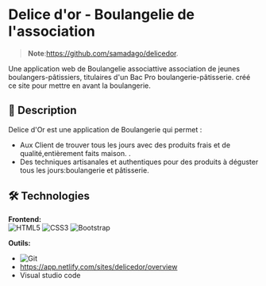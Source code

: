 # Delice d'or - Boulangelie de l'association



> **Note**:https://github.com/samadago/delicedor.

Une application web de Boulangelie associattive association de jeunes boulangers-pâtissiers, titulaires d'un Bac Pro boulangerie-pâtisserie.
créé ce site pour mettre en avant la boulangerie.

## 📖 Description

Delice d'Or est une application de Boulangerie qui permet :
- Aux Client de trouver tous les jours avec des produits frais et de qualité,entièrement faits maison. .
- Des techniques artisanales et authentiques pour des produits à déguster tous les jours:boulangerie et pâtisserie.


## 🛠 Technologies

**Frontend:**  
![HTML5](https://img.shields.io/badge/HTML5-E34F26?style=flat&logo=html5&logoColor=white)
![CSS3](https://img.shields.io/badge/CSS3-1572B6?style=flat&logo=css3&logoColor=white)
![Bootstrap](https://img.shields.io/badge/Bootstrap-7952B3?style=flat&logo=bootstrap&logoColor=white)



**Outils:**  
- ![Git](https://img.shields.io/badge/Git-F05032?style=flat&logo=git&logoColor=white)
- https://app.netlify.com/sites/delicedor/overview
- Visual studio code







